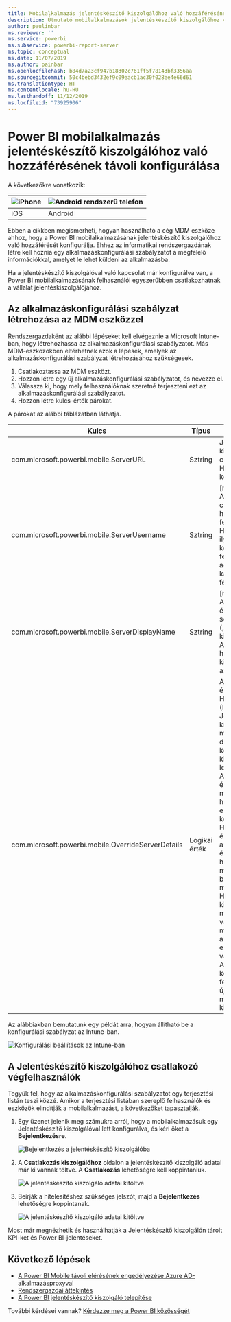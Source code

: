 ```yaml
---
title: Mobilalkalmazás jelentéskészítő kiszolgálóhoz való hozzáférésének távoli konfigurálása
description: Útmutató mobilalkalmazások jelentéskészítő kiszolgálóhoz való távoli hozzáférésének konfigurálásához.
author: paulinbar
ms.reviewer: ''
ms.service: powerbi
ms.subservice: powerbi-report-server
ms.topic: conceptual
ms.date: 11/07/2019
ms.author: painbar
ms.openlocfilehash: b84d7a23cf947b18302c761ff5f78143bf3356aa
ms.sourcegitcommit: 50c4bebd3432ef9c09eacb1ac30f028ee4e66d61
ms.translationtype: HT
ms.contentlocale: hu-HU
ms.lasthandoff: 11/12/2019
ms.locfileid: "73925906"
---
```

# <a name="configure-power-bi-mobile-app-access-to-report-server-remotely"></a>Power BI mobilalkalmazás jelentéskészítő kiszolgálóhoz való hozzáférésének távoli konfigurálása

A következőkre vonatkozik:

| ![iPhone](./media/configure-powerbi-mobile-apps-remote/ios-logo-40-px.png) | ![Android rendszerű telefon](./media/configure-powerbi-mobile-apps-remote/android-logo-40-px.png) |
|:--- |:--- |
| iOS |Android |

Ebben a cikkben megismerheti, hogyan használható a cég MDM eszköze ahhoz, hogy a Power BI mobilalkalmazásának jelentéskészítő kiszolgálóhoz való hozzáférését konfigurálja. Ehhez az informatikai rendszergazdának létre kell hoznia egy alkalmazáskonfigurálási szabályzatot a megfelelő információkkal, amelyet le lehet küldeni az alkalmazásba. 

 Ha a jelentéskészítő kiszolgálóval való kapcsolat már konfigurálva van, a Power BI mobilalkalmazásának felhasználói egyszerűbben csatlakozhatnak a vállalat jelentéskiszolgálójához. 

## <a name="create-the-app-configuration-policy-in-mdm-tool"></a>Az alkalmazáskonfigurálási szabályzat létrehozása az MDM eszközzel 

Rendszergazdaként az alábbi lépéseket kell elvégeznie a Microsoft Intune-ban, hogy létrehozhassa az alkalmazáskonfigurálási szabályzatot. Más MDM-eszközökben eltérhetnek azok a lépések, amelyek az alkalmazáskonfigurálási szabályzat létrehozásához szükségesek. 

1. Csatlakoztassa az MDM eszközt. 
2. Hozzon létre egy új alkalmazáskonfigurálási szabályzatot, és nevezze el. 
3. Válassza ki, hogy mely felhasználóknak szeretné terjeszteni ezt az alkalmazáskonfigurálási szabályzatot. 
4. Hozzon létre kulcs-érték párokat. 

A párokat az alábbi táblázatban láthatja.

|Kulcs  |Típus  |Leírás  |
|---------|---------|---------|
| com.microsoft.powerbi.mobile.ServerURL | Sztring | Jelentéskészítő kiszolgáló URL-címe <br> Http/https-sel kell kezdődnie |
| com.microsoft.powerbi.mobile.ServerUsername | Sztring | [nem kötelező] <br> A kiszolgálóhoz való csatlakozáshoz használandó felhasználónév. <br> Ha még nem létezik ilyen, az alkalmazás kérni fogja a felhasználót, hogy adja meg a kapcsolathoz a felhasználónevet.| 
| com.microsoft.powerbi.mobile.ServerDisplayName | Sztring | [nem kötelező] <br> Az alapértelmezett érték „Report server” („Jelentéskészítő kiszolgáló”) <br> Az alkalmazásban használt rövid név a kiszolgáló azonosítására | 
| com.microsoft.powerbi.mobile.OverrideServerDetails | Logikai érték | Az alapértelmezett érték True (Igaz) <br>Ha értéke „True” (Igaz), felülbírálja a Jelentéskészítő kiszolgálónak a mobileszközön lévő definícióját. A már konfigurált meglévő kiszolgálók törölve lesznek. <br> A felülbírálás True értékre állítása azt is megakadályozza, hogy a felhasználó eltávolítsa ezt a konfigurációt. <br> Ha „False” (Hamis) értéket használ, akkor a leküldött értékek hozzáadódnak, a már meglévő beállítások pedig megmaradnak. <br> Ha az adott kiszolgálói URL-cím már konfigurálva van a mobilalkalmazásban, akkor az alkalmazás ezt a konfigurációt változatlanul hagyja. Az alkalmazás nem kéri fel a felhasználót, hogy újra hitelesítse magát ugyanazon a kiszolgálón. |

Az alábbiakban bemutatunk egy példát arra, hogyan állítható be a konfigurálási szabályzat az Intune-ban.

![Konfigurálási beállítások az Intune-ban](media/configure-powerbi-mobile-apps-remote/power-bi-ios-remote-configuration-settings.png)

## <a name="end-users-connecting-to-report-server"></a>A Jelentéskészítő kiszolgálóhoz csatlakozó végfelhasználók

 Tegyük fel, hogy az alkalmazáskonfigurálási szabályzatot egy terjesztési listán teszi közzé. Amikor a terjesztési listában szereplő felhasználók és eszközök elindítják a mobilalkalmazást, a következőket tapasztalják. 

1. Egy üzenet jelenik meg számukra arról, hogy a mobilalkalmazásuk egy Jelentéskészítő kiszolgálóval lett konfigurálva, és kéri őket a **Bejelentkezésre**.

    ![Bejelentkezés a jelentéskészítő kiszolgálóba](media/configure-powerbi-mobile-apps-remote/power-bi-config-server-sign-in.png)

2.  A **Csatlakozás kiszolgálóhoz** oldalon a jelentéskészítő kiszolgáló adatai már ki vannak töltve. A **Csatlakozás** lehetőségre kell koppintaniuk.

    ![A jelentéskészítő kiszolgáló adatai kitöltve](media/configure-powerbi-mobile-apps-remote/power-bi-ios-remote-configure-connect-server.png)

3. Beírják a hitelesítéshez szükséges jelszót, majd a **Bejelentkezés** lehetőségre koppintanak. 

    ![A jelentéskészítő kiszolgáló adatai kitöltve](media/configure-powerbi-mobile-apps-remote/power-bi-config-server-address.png)

Most már megnézhetik és használhatják a Jelentéskészítő kiszolgálón tárolt KPI-ket és Power BI-jelentéseket.

## <a name="next-steps"></a>Következő lépések

- [A Power BI Mobile távoli elérésének engedélyezése Azure AD-alkalmazásproxyval](https://docs.microsoft.com/azure/active-directory/manage-apps/application-proxy-integrate-with-power-bi)
- [Rendszergazdai áttekintés](admin-handbook-overview.md)  
- [A Power BI jelentéskészítő kiszolgáló telepítése](install-report-server.md)  

További kérdései vannak? [Kérdezze meg a Power BI közösségét](https://community.powerbi.com/)

